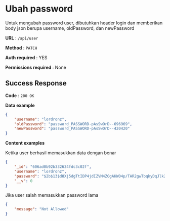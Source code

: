 # Ubah password

Untuk mengubah password user, dibutuhkan header login dan memberikan body json berupa username, oldPassword, dan newPassword

**URL** : `/api/user`

**Method** : `PATCH`

**Auth required** : YES

**Permissions required** : None

## Success Response

**Code** : `200 OK`

**Data example**

```json
{
    "username": "lordronz",
    "oldPassword": "password_PASSWORD-pAsSwOrD--696969",
    "newPassword": "password_PASSWORD-pAsSwOrD--420420"
}
```

**Content examples**

Ketika user berhasil memasukkan data dengan benar

```json
{
    "_id": "606ad0b92b332634fdc3c02f",
    "username": "lordronz",
    "password": "$2b$13$d8Xj5dgTtIDP4jdIZVM4ZOgAKWO4p/TAR2gwTbqkyDqJlk2dn7M9G",
    "__v": 0
}
```

Jika user salah memasukkan password lama

```json
{
    "message": "Not Allowed"
}
```